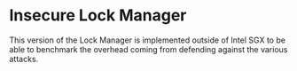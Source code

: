 # Insecure Lock Manager

This version of the Lock Manager is implemented outside of Intel SGX to be able to benchmark the overhead coming from defending against the various attacks. 